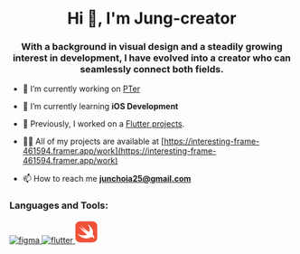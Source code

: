 <h1 align="center">Hi 👋, I'm Jung-creator</h1>
<h3 align="center">With a background in visual design and a steadily growing interest in development, I have evolved into a creator who can seamlessly connect both fields.</h3>

- 🔭 I’m currently working on [PTer](https://github.com/DeveloperAcademy-POSTECH/2025-C4-A1-Doremi)

- 🌱 I’m currently learning **iOS Development**

- 🧠 Previously, I worked on a [Flutter projects](https://github.com/junchoia25/DailyLog).  

- 👨‍💻 All of my projects are available at [https://interesting-frame-461594.framer.app/work](https://interesting-frame-461594.framer.app/work)

- 📫 How to reach me **junchoia25@gmail.com**

<p align="left">
</p>

<h3 align="left">Languages and Tools:</h3>
<p align="left"> <a href="https://www.figma.com/" target="_blank" rel="noreferrer"> <img src="https://www.vectorlogo.zone/logos/figma/figma-icon.svg" alt="figma" width="40" height="40"/> </a> <a href="https://flutter.dev" target="_blank" rel="noreferrer"> <img src="https://www.vectorlogo.zone/logos/flutterio/flutterio-icon.svg" alt="flutter" width="40" height="40"/> </a> <a href="https://developer.apple.com/swift/" target="_blank" rel="noreferrer"> <img src="https://raw.githubusercontent.com/devicons/devicon/master/icons/swift/swift-original.svg" alt="swift" width="40" height="40"/> </a> </p>
